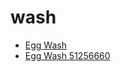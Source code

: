 # wash

 * [Egg Wash](../../index/e/egg-wash-51256660.json)
 * [Egg Wash 51256660](../../index/e/egg-wash-51256660.json)
